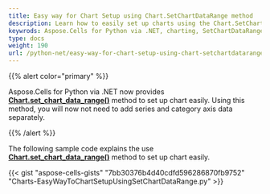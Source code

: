 ```yaml
---
title: Easy way for Chart Setup using Chart.SetChartDataRange method
description: Learn how to easily set up charts using the Chart.SetChartDataRange method in Aspose.Cells for Python via .NET. Our guide will show you how to specify the data range for your chart, allowing you to create professional and accurate charts with minimal effort.
keywrods: Aspose.Cells for Python via .NET, charting, SetChartDataRange method, data range, professional, accurate, charts.
type: docs
weight: 190
url: /python-net/easy-way-for-chart-setup-using-chart-setchartdatarange-method/
---
```


{{% alert color="primary" %}}

Aspose.Cells for Python via .NET now provides [**Chart.set_chart_data_range()**](https://reference.aspose.com/cells/python-net/aspose.cells.charts/chart/set_chart_data_range) method to set up chart easily. Using this method, you will now not need to add series and category axis data separately.

{{% /alert %}}

The following sample code explains the use [**Chart.set_chart_data_range()**](https://reference.aspose.com/cells/python-net/aspose.cells.charts/chart/set_chart_data_range) method to set up chart easily.

{{< gist "aspose-cells-gists" "7bb30376b4d40cdfd596286870fb9752" "Charts-EasyWayToChartSetupUsingSetChartDataRange.py" >}}
